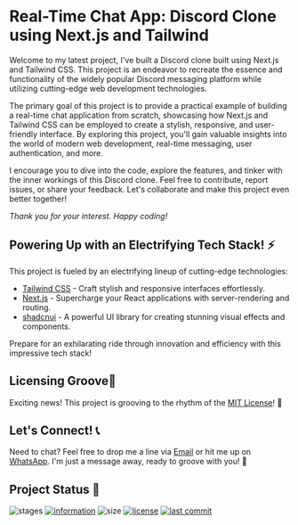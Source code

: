 # Real-Time Chat App: Discord Clone using Next.js and Tailwind

Welcome to my latest project, I've built a Discord clone built using Next.js and Tailwind CSS. This project is an endeavor to recreate the essence and functionality of the widely popular Discord messaging platform while utilizing cutting-edge web development technologies.

The primary goal of this project is to provide a practical example of building a real-time chat application from scratch, showcasing how Next.js and Tailwind CSS can be employed to create a stylish, responsive, and user-friendly interface. By exploring this project, you'll gain valuable insights into the world of modern web development, real-time messaging, user authentication, and more.

I encourage you to dive into the code, explore the features, and tinker with the inner workings of this Discord clone. Feel free to contribute, report issues, or share your feedback. Let's collaborate and make this project even better together!

*Thank you for your interest. Happy coding!*

## Powering Up with an Electrifying Tech Stack! ⚡

This project is fueled by an electrifying lineup of cutting-edge technologies:

- [Tailwind CSS](https://tailwindcss.com/) - Craft stylish and responsive interfaces effortlessly.
- [Next.js](https://nextjs.org/) - Supercharge your React applications with server-rendering and routing.
- [shadcnui](https://example.com/shadcnui) - A powerful UI library for creating stunning visual effects and components.

Prepare for an exhilarating ride through innovation and efficiency with this impressive tech stack!

## Licensing Groove🕺

Exciting news! This project is grooving to the rhythm of the [MIT License](https://github.com/novaardiansyah/discord-clone/blob/main/LICENSE)! 🎉

## Let's Connect! 📞

Need to chat? Feel free to drop me a line via [Email](mailto:novaardiansyah78@gmail.com) or hit me up on [WhatsApp](https://wa.me/6289506668480?text=Hi%20Nova,%20I%20have%20a%20question%20about%20your%20project%20on%20GitHub:%20https://github.com/novaardiansyah/discord-clone). I'm just a message away, ready to groove with you! 📩


## Project Status 🚀 

![stages](https://img.shields.io/badge/stages-development-informational)
[![information](https://img.shields.io/badge/information-references-informational)](https://github.com/novaardiansyah/discord-clone/blob/main/references.json)
![size](https://img.shields.io/github/repo-size/novaardiansyah/discord-clone?label=size&color=informational)
[![license](https://img.shields.io/badge/license-MIT-blue.svg)](https://github.com/novaardiansyah/discord-clone/blob/main/LICENSE)
[![last commit](https://img.shields.io/github/last-commit/novaardiansyah/discord-clone?label=last%20commit&color=informational)](https://github.com/novaardiansyah/discord-clone/commits/main)
